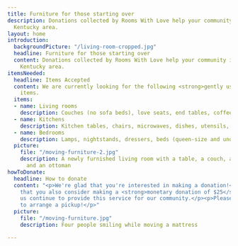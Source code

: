 ```yaml
---
title: Furniture for those starting over
description: Donations collected by Rooms With Love help your community in the Northern
  Kentucky area.
layout: home
introduction:
  backgroundPicture: "/living-room-cropped.jpg"
  headline: Furniture for those starting over
  content: Donations collected by Rooms With Love help your community in the Northern
    Kentucky area.
itemsNeeded:
  headline: Items Accepted
  content: We are currently looking for the following <strong>gently used</strong>
    items.
  items:
  - name: Living rooms
    description: Couches (no sofa beds), love seats, end tables, coffee tables, lamps
  - name: Kitchens
    description: Kitchen tables, chairs, microwaves, dishes, utensils, coffee makers
  - name: Bedrooms
    description: Lamps, nightstands, dressers, beds (queen-size and under)
  picture:
    file: "/moving-furniture-2.jpg"
    description: A newly furnished living room with a table, a couch, a love seat,
      and an ottoman
howToDonate:
  headline: How to donate
  content: "<p>We're glad that you're interested in making a donation!</p> <p>We ask
    that you also consider making a <strong>monetary donation of $25</strong> to help
    us continue to provide this service for our community.</p><p>Please contact us
    to arrange a pickup!</p>"
  picture:
    file: "/moving-furniture.jpg"
    description: Four people smiling while moving a mattress

---
```

